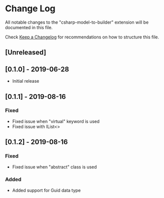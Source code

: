 # Change Log

All notable changes to the "csharp-model-to-builder" extension will be documented in this file.

Check [Keep a Changelog](http://keepachangelog.com/) for recommendations on how to structure this file.

## [Unreleased]

## [0.1.0] - 2019-06-28

- Initial release

## [0.1.1] - 2019-08-16

### Fixed
- Fixed issue when "virtual" keyword is used
- Fixed issue with IList<>

## [0.1.2] - 2019-08-16

### Fixed
- Fixed issue when "abstract" class is used

### Added
- Added support for Guid data type